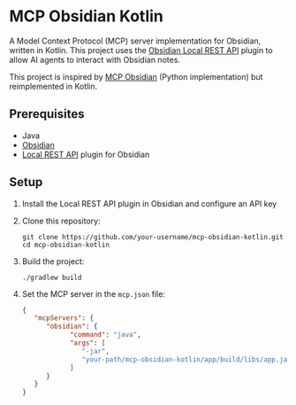 # MCP Obsidian Kotlin

A Model Context Protocol (MCP) server implementation for Obsidian, written in Kotlin. This project uses the [Obsidian Local REST API](https://github.com/coddingtonbear/obsidian-local-rest-api) plugin to allow AI agents to interact with Obsidian notes.

This project is inspired by [MCP Obsidian](https://github.com/MarkusPfundstein/mcp-obsidian) (Python implementation) but reimplemented in Kotlin.

## Prerequisites

- Java
- [Obsidian](https://obsidian.md/)
- [Local REST API](https://github.com/coddingtonbear/obsidian-local-rest-api) plugin for Obsidian

## Setup

1. Install the Local REST API plugin in Obsidian and configure an API key
2. Clone this repository:
   ```
   git clone https://github.com/your-username/mcp-obsidian-kotlin.git
   cd mcp-obsidian-kotlin
   ```

3. Build the project:
   ```
   ./gradlew build
   ```
4. Set the MCP server in the `mcp.json` file:
   ```json
   {
      "mcpServers": {
         "obsidian": {
               "command": "java",
               "args": [
                  "-jar",
                  "your-path/mcp-obsidian-kotlin/app/build/libs/app.jar"
               ]
         }
      }
   }
   ```
